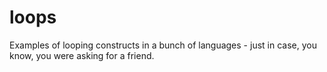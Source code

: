 # loops
Examples of looping constructs in a bunch of languages - just in case, you know, you were asking for a friend.
